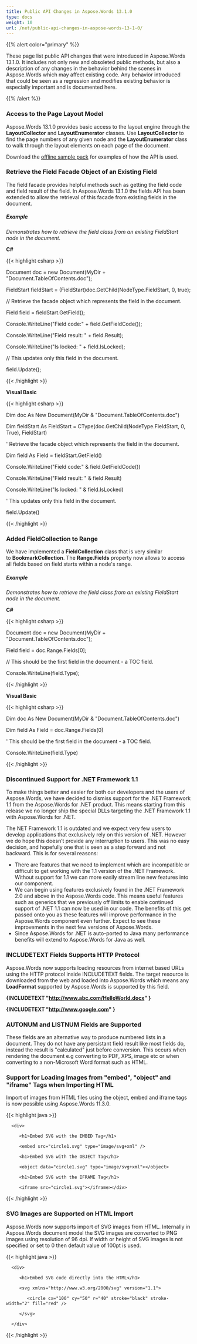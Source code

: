 ```yaml
---
title: Public API Changes in Aspose.Words 13.1.0
type: docs
weight: 10
url: /net/public-api-changes-in-aspose-words-13-1-0/
---
```


{{% alert color="primary" %}} 

These page list public API changes that were introduced in Aspose.Words 13.1.0. It includes not only new and obsoleted public methods, but also a description of any changes in the behavior behind the scenes in Aspose.Words which may affect existing code. Any behavior introduced that could be seen as a regression and modifies existing behavior is especially important and is documented here.

{{% /alert %}} 
### **Access to the Page Layout Model**
Aspose.Words 13.1.0 provides basic access to the layout engine through the **LayoutCollector** and **LayoutEnumerator** classes. Use **LayoutCollector** to find the page numbers of any given node and the **LayoutEnumerator** class to walk through the layout elements on each page of the document.

Download the [offline sample pack](http://www.aspose.com/community/files/51/.net-components/aspose.words-for-.net/category1177.aspx) for examples of how the API is used.
### **Retrieve the Field Facade Object of an Existing Field**
The field facade provides helpful methods such as getting the field code and field result of the field. In Aspose.Words 13.1.0 the fields API has been extended to allow the retrieval of this facade from existing fields in the document.
##### **Example**
*Demonstrates how to retrieve the field class from an existing FieldStart node in the document.*

**C#**

{{< highlight csharp >}}

 Document doc = new Document(MyDir + "Document.TableOfContents.doc");

FieldStart fieldStart = (FieldStart)doc.GetChild(NodeType.FieldStart, 0, true);

// Retrieve the facade object which represents the field in the document.

Field field = fieldStart.GetField();

Console.WriteLine("Field code:" + field.GetFieldCode());

Console.WriteLine("Field result: " + field.Result);

Console.WriteLine("Is locked: " + field.IsLocked);

// This updates only this field in the document.

field.Update();

{{< /highlight >}}

**Visual Basic**

{{< highlight csharp >}}

 Dim doc As New Document(MyDir & "Document.TableOfContents.doc")

Dim fieldStart As FieldStart = CType(doc.GetChild(NodeType.FieldStart, 0, True), FieldStart)

' Retrieve the facade object which represents the field in the document.

Dim field As Field = fieldStart.GetField()

Console.WriteLine("Field code:" & field.GetFieldCode())

Console.WriteLine("Field result: " & field.Result)

Console.WriteLine("Is locked: " & field.IsLocked)

' This updates only this field in the document.

field.Update()

{{< /highlight >}}
### **Added FieldCollection to Range**
We have implemented a **FieldCollection** class that is very similar to **BookmarkCollection**. The **Range.Fields** property now allows to access all fields based on field starts within a node's range.
##### **Example**
*Demonstrates how to retrieve the field class from an existing FieldStart node in the document.*

**C#**

{{< highlight csharp >}}

 Document doc = new Document(MyDir + "Document.TableOfContents.doc");

Field field = doc.Range.Fields[0];

// This should be the first field in the document - a TOC field.

Console.WriteLine(field.Type);

{{< /highlight >}}

**Visual Basic**

{{< highlight csharp >}}

 Dim doc As New Document(MyDir & "Document.TableOfContents.doc")

Dim field As Field = doc.Range.Fields(0)

' This should be the first field in the document - a TOC field.

Console.WriteLine(field.Type)

{{< /highlight >}}
### **Discontinued Support for .NET Framework 1.1**
To make things better and easier for both our developers and the users of Aspose.Words, we have decided to dismiss support for the .NET Framework 1.1 from the Aspose.Words for .NET product. This means starting from this release we no longer ship the special DLLs targeting the .NET Framework 1.1 with Aspose.Words for .NET.

The NET Framework 1.1 is outdated and we expect very few users to develop applications that exclusively rely on this version of .NET. However we do hope this doesn’t provide any interruption to users. This was no easy decision, and hopefully one that is seen as a step forward and not backward. This is for several reasons:

- There are features that we need to implement which are incompatible or difficult to get working with the 1.1 version of the .NET Framework. Without support for 1.1 we can more easily stream line new features into our component.
- We can begin using features exclusively found in the .NET Framework 2.0 and above in the Aspose.Words code. This means useful features such as generics that we previously off limits to enable continued support of .NET 1.1 can now be used in our code. The benefits of this get passed onto you as these features will improve performance in the Aspose.Words component even further. Expect to see these improvements in the next few versions of Aspose.Words.
- Since Aspose.Words for .NET is auto-ported to Java many performance benefits will extend to Aspose.Words for Java as well.
### **INCLUDETEXT Fields Supports HTTP Protocol**
Aspose.Words now supports loading resources from internet based URLs using the HTTP protocol inside INCLUDETEXT fields. The target resource is downloaded from the web and loaded into Aspose.Words which means any **LoadFormat** supported by Aspose.Words is supported by this field.

**{INCLUDETEXT "http://www.abc.com/HelloWorld.docx" }**

**{INCLUDETEXT "http://www.google.com" }**
### **AUTONUM and LISTNUM Fields are Supported**
These fields are an alternative way to produce numbered lists in a document. They do not have any persistant field result like most fields do, instead the result is "calculated" just before conversion. This occurs when rendering the document e.g converting to PDF, XPS, image etc or when converting to a non-Microsoft Word format such as HTML.
### **Support for Loading Images from "embed", "object" and "iframe" Tags when Importing HTML**
Import of images from HTML files using the object, embed and iframe tags is now possible using Aspose.Words 11.3.0.

{{< highlight java >}}

 <html>

   <body>

      <div>

         <h1>Embed SVG with the EMBED Tag</h1>

         <embed src="circle1.svg" type="image/svg+xml" />

         <h1>Embed SVG with the OBJECT Tag</h1>

         <object data="circle1.svg" type="image/svg+xml"></object>

         <h1>Embed SVG with the IFRAME Tag</h1>

         <iframe src="circle1.svg"></iframe></div>

   </body>

</html>

{{< /highlight >}}
### **SVG Images are Supported on HTML Import**
Aspose.Words now supports import of SVG images from HTML. Internally in Aspose.Words document model the SVG images are converted to PNG images using resolution of 96 dpi. If width or height of SVG images is not specified or set to 0 then default value of 100pt is used.

{{< highlight java >}}

 <html>

   <body>

      <div>

         <h1>Embed SVG code directly into the HTML</h1>

         <svg xmlns="http://www.w3.org/2000/svg" version="1.1">

            <circle cx="100" cy="50" r="40" stroke="black" stroke-width="2" fill="red" />

         </svg>

      </div>

   </body>

</html>


{{< /highlight >}}
